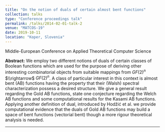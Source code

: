 ```yaml
---
title: "On the notion of duals of certain almost bent functions"
collection: talks
type: "Conference proceedings talk"
permalink: /talks/2014-02-01-talk-2
venue: "MATCOS-19"
date: 2019-10-11
location: "Koper, Slovenia"
---
```


Middle-European Conference on Applied Theoretical Computer Science


**Abstract:** We employ two different notions of duals of certain classes of Boolean functions which are used for the purpose of deriving other interesting combinatorial objects from suitable mappings from $GF(2)^n$ $\\rightarrow$  $GF(2)^n$. A class of particular interest in this context is almost bent (AB) functions having the property that their (Walsh) spectral characterization possess a desired structure. We give a general result regarding the Gold AB functions, state one conjecture regarding the Welch AB functions and some computational results for the Kasami AB functions. Applying another definition of dual, introduced by Hodžić et al. we provide computational evidence that the duals of Gold AB functions may build a space of bent functions (vectorial bent) though a more rigour theoretical analysis is needed.

---
